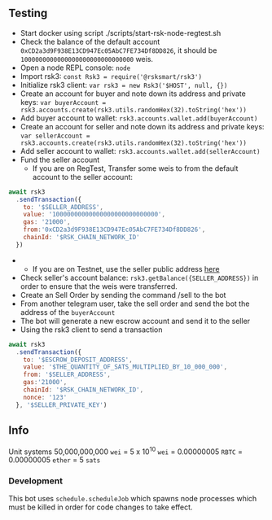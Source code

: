 ## Testing
- Start docker using script ./scripts/start-rsk-node-regtest.sh
- Check the balance of the default account `0xCD2a3d9F938E13CD947Ec05AbC7FE734Df8DD826`, it should be `1000000000000000000000000000000` weis.
- Open a node REPL console: `node`
- Import rsk3: `const Rsk3 = require('@rsksmart/rsk3')`
- Initialize rsk3 client: `var rsk3 = new Rsk3('$HOST', null, {})`
- Create an account for buyer and note down its address and private keys: `var buyerAccount = rsk3.accounts.create(rsk3.utils.randomHex(32).toString('hex'))`
- Add buyer account to wallet: `rsk3.accounts.wallet.add(buyerAccount)`
- Create an account for seller and note down its address and private keys: `var sellerAccount = rsk3.accounts.create(rsk3.utils.randomHex(32).toString('hex'))`
- Add seller account to wallet: `rsk3.accounts.wallet.add(sellerAccount)`
- Fund the seller account
  - If you are on RegTest, Transfer some weis to from the default account to the seller account: 
```javascript
await rsk3
  .sendTransaction({ 
    to: '$SELLER_ADDRESS',
    value: '10000000000000000000000000000', 
    gas: '21000', 
    from:'0xCD2a3d9F938E13CD947Ec05AbC7FE734Df8DD826', 
    chainId: '$RSK_CHAIN_NETWORK_ID'
  })
```
-
  - If you are on Testnet, use the seller public address [here](https://faucet.rsk.co/)
- Check seller's account balance: `rsk3.getBalance({SELLER_ADDRESS})` in order to ensure that the weis were transferred.
- Create an Sell Order by sending the command /sell to the bot
- From another telegram user, take the sell order and send the bot the address of the `buyerAccount`
- The bot will generate a new escrow account and send it to the seller
- Using the rsk3 client to send a transaction 
```javascript
await rsk3
  .sendTransaction({ 
    to: '$ESCROW_DEPOSIT_ADDRESS',
    value: '$THE_QUANTITY_OF_SATS_MULTIPLIED_BY_10_000_000',
    from: '$SELLER_ADDRESS',
    gas:'21000', 
    chainId: '$RSK_CHAIN_NETWORK_ID', 
    nonce: '123'
  }, '$SELLER_PRIVATE_KEY')
```
## Info
Unit systems
50,000,000,000 `wei` = 5 x 10<sup>10</sup> `wei` = 0.00000005 `RBTC` = 0.00000005 `ether` = 5 `sats`

### Development

This bot uses `schedule.scheduleJob` which spawns node processes which must be killed in order for code changes to take effect.
